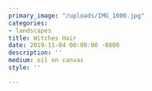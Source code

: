 ```yaml
---
primary_image: "/uploads/IMG_1000.jpg"
categories:
- landscapes
title: Witches Hair
date: 2019-11-04 00:00:00 -0800
description: ''
medium: oil on canvas
style: ''

---
```

